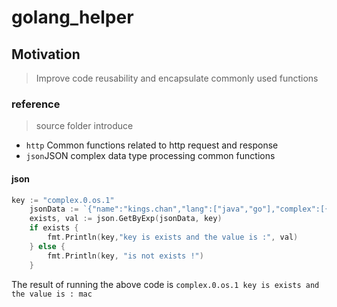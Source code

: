 # golang_helper

## Motivation
> Improve code reusability and encapsulate commonly used functions

### reference
> source folder introduce
- `http` Common functions related to http request and response
- `json`JSON complex data type processing common functions

#### json
```go
key := "complex.0.os.1"
	jsonData := `{"name":"kings.chan","lang":["java","go"],"complex":[{"os":["linux","mac","windows"],"reassure":true}]}`
	exists, val := json.GetByExp(jsonData, key)
	if exists {
		fmt.Println(key,"key is exists and the value is :", val)
	} else {
		fmt.Println(key, "is not exists !")
	}
```
The result of running the above code is
`complex.0.os.1 key is exists and the value is : mac`